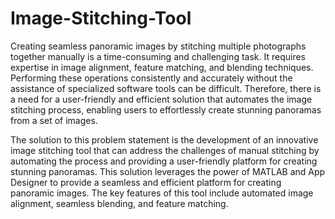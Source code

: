 # Image-Stitching-Tool

Creating seamless panoramic images by stitching multiple photographs together manually is a time-consuming and challenging task. It requires expertise in image alignment, feature matching, and blending techniques. Performing these operations consistently and accurately without the assistance of specialized software tools can be difficult. Therefore, there is a need for a user-friendly and efficient solution that automates the image stitching process, enabling users to effortlessly create stunning panoramas from a set of images.

The solution to this problem statement is the development of an innovative image stitching tool that can address the challenges of manual stitching by automating the process and providing a user-friendly platform for creating stunning panoramas. This solution leverages the power of MATLAB and App Designer to provide a seamless and efficient platform for creating panoramic images. The key features of this tool  include automated image alignment, seamless blending, and feature matching.
